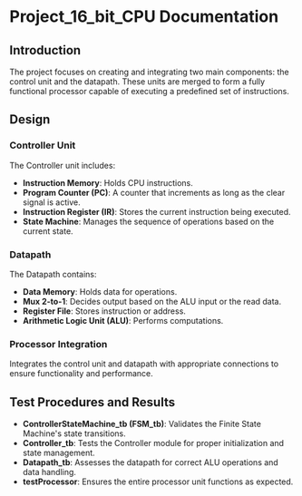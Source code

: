 # Project_16_bit_CPU Documentation

## Introduction

The project focuses on creating and integrating two main components: the control unit and the datapath. These units are merged to form a fully functional processor capable of executing a predefined set of instructions.

## Design

### Controller Unit

The Controller unit includes:

- **Instruction Memory**: Holds CPU instructions.
- **Program Counter (PC)**: A counter that increments as long as the clear signal is active.
- **Instruction Register (IR)**: Stores the current instruction being executed.
- **State Machine**: Manages the sequence of operations based on the current state.

### Datapath

The Datapath contains:

- **Data Memory**: Holds data for operations.
- **Mux 2-to-1**: Decides output based on the ALU input or the read data.
- **Register File**: Stores instruction or address.
- **Arithmetic Logic Unit (ALU)**: Performs computations.

### Processor Integration

Integrates the control unit and datapath with appropriate connections to ensure functionality and performance.

## Test Procedures and Results

- **ControllerStateMachine_tb (FSM_tb)**: Validates the Finite State Machine's state transitions.
- **Controller_tb**: Tests the Controller module for proper initialization and state management.
- **Datapath_tb**: Assesses the datapath for correct ALU operations and data handling.
- **testProcessor**: Ensures the entire processor unit functions as expected.
